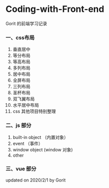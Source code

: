 # Coding-with-Front-end
Gorit 的前端学习记录

### 一、css布局
1. 垂直居中
2. 等分布局
3. 等高布局
4. 多列布局
5. 居中布局
6. 全屏布局
7. 三列布局
8. 圣杯布局
9. 双飞翼布局
10. 水平居中布局
11. css 其他项目特别整理

### 二、js 部分
1. built-in object （内置对象）
2. event （事件）
3. window object (window 对象)
4. other 


### 三、vue 部分


updated on 2020/2/1 by Gorit